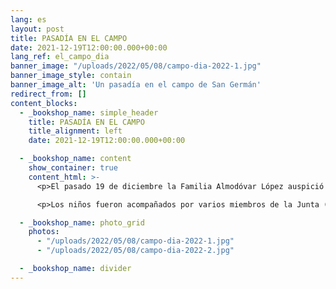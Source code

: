 ```yaml
---
lang: es
layout: post
title: PASADÍA EN EL CAMPO
date: 2021-12-19T12:00:00.000+00:00
lang_ref: el_campo_dia
banner_image: "/uploads/2022/05/08/campo-dia-2022-1.jpg"
banner_image_style: contain
banner_image_alt: 'Un pasadía en el campo de San Germán'
redirect_from: []
content_blocks:
  - _bookshop_name: simple_header
    title: PASADÍA EN EL CAMPO
    title_alignment: left
    date: 2021-12-19T12:00:00.000+00:00

  - _bookshop_name: content
    show_container: true
    content_html: >-
      <p>El pasado 19 de diciembre la Familia Almodóvar López auspició un pasadía en el campo de San Germán para nuestros niños. Fue un día de mucha diversión y alegría entre la naturaleza para los niños ya que tuvieron la oportunidad de jugar deportes, bailar, comer pizza y disfrutar a plenitud. También celebraron el cumpleaños de la señora Miriam Almodóvar.</p>

      <p>Los niños fueron acompañados por varios miembros de la Junta (Jesús Morales, Maricarmen Alemañy, Jannette Sepúlveda, Patricia Valentín, Miriam Almodóvar y María Teresa Rivera) y empleados del Hogar (Deborah, Nicole, Carmen y Asistentes de Cuidado Residencial). Damos las gracias al Dr. Ángel Almodóvar y a su esposa Iris Miriam. Volveremos otra tarde a compartir con la naturaleza.</p>

  - _bookshop_name: photo_grid
    photos:
      - "/uploads/2022/05/08/campo-dia-2022-1.jpg"
      - "/uploads/2022/05/08/campo-dia-2022-2.jpg"

  - _bookshop_name: divider
---
```

